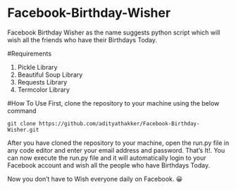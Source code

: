 # Facebook-Birthday-Wisher
Facebook Birthday Wisher as the name suggests python script which will wish all the friends who have their Birthdays Today.

#Requirements
1. Pickle Library
2. Beautiful Soup Library
3. Requests Library
4. Termcolor Library
 
#How To Use
First, clone the repository to your machine using the below command
```
git clone https://github.com/adityathakker/Facebook-Birthday-Wisher.git
```
After you have cloned the repository to your machine, open the run.py file in any code editor and enter your email address and password.
That’s It!. You can now execute the run.py file and it will automatically login to your Facebook account and wish all the people who have Birthdays Today.
 
Now you don’t have to Wish everyone daily on Facebook. 😀
